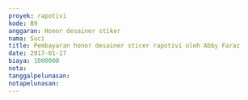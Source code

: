 ```yaml
---
proyek: rapotivi
kode: B9
anggaran: Honor desainer stiker
nama: Suci
title: Pembayaran honor desainer sticer rapotivi oleh Abby Faraz
date: 2017-01-17
biaya: 1000000
nota:
tanggalpelunasan:
notapelunasan:
---
```

